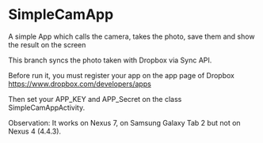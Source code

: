SimpleCamApp
============

A simple App which calls the camera, takes the photo, save them and show the result on the screen

This branch syncs the photo taken with Dropbox via Sync API.

Before run it, you must register your app on the app page of Dropbox
https://www.dropbox.com/developers/apps

Then set your APP_KEY and APP_Secret on the class SimpleCamAppActivity.

Observation:
It works on Nexus 7, on Samsung Galaxy Tab 2 but not on Nexus 4 (4.4.3).

